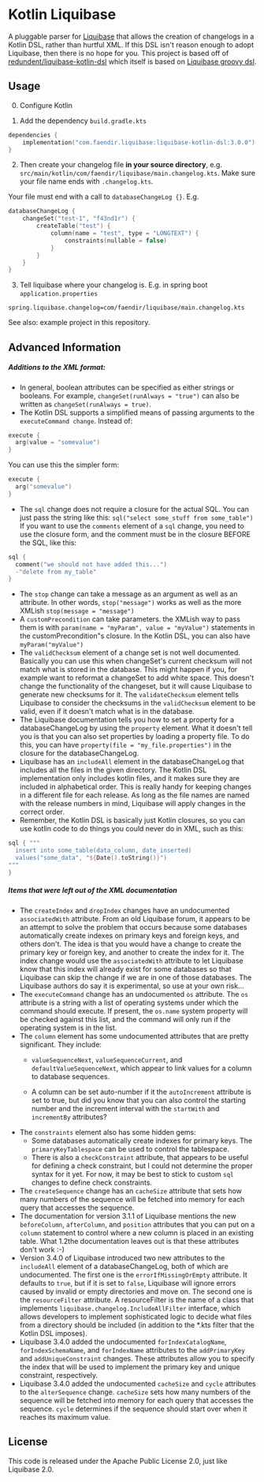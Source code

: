 # Kotlin Liquibase

A pluggable parser for [Liquibase](http://liquibase.org) that allows the creation of changelogs in a Kotlin DSL, rather than hurtful XML. If this DSL isn't reason enough to adopt Liquibase, then there is no hope for you.  This project is based off of [redundent/liquibase-kotlin-dsl](https://github.com/redundent/liquibase-kotlin-dsl) which itself is based on [Liquibase groovy dsl](https://github.com/liquibase/liquibase-groovy-dsl).

## Usage
0. Configure Kotlin

1. Add the dependency `build.gradle.kts`
```kotlin
dependencies {
    implementation("com.faendir.liquibase:liquibase-kotlin-dsl:3.0.0")
}
```

2. Then create your changelog file **in your source directory**, e.g. `src/main/kotlin/com/faendir/liquibase/main.changelog.kts`. Make sure your file name ends with `.changelog.kts`.

Your file must end with a call to `databaseChangeLog {}`. E.g.
```kotlin
databaseChangeLog {
    changeSet("test-1", "f43nd1r") {
        createTable("test") {
            column(name = "test", type = "LONGTEXT") {
                constraints(nullable = false)
            }
        }
    }
}
```

3. Tell liquibase where your changelog is.
E.g. in spring boot `application.properties`
```properties
spring.liquibase.changelog=com/faendir/liquibase/main.changelog.kts
```

See also: example project in this repository.

## Advanced Information
##### Additions to the XML format:
* In general, boolean attributes can be specified as either strings or booleans.
  For example, `changeSet(runAlways = "true")` can also be written as
  `changeSet(runAlways = true)`.
* The Kotlin DSL supports a simplified means of passing arguments to the
  `executeCommand change`.  Instead of:

```kotlin
execute {
  arg(value = "somevalue")
}
```
You can use this the simpler form:
```kotlin
execute {
  arg("somevalue")
}
```
* The `sql` change does not require a closure for the actual SQL.  You can
  just pass the string like this: `sql("select some_stuff from some_table")`
  If you want to use the `comments` element of a `sql` change, you need
  to use the closure form, and the comment must be in the closure BEFORE the
  SQL, like this:

```kotlin
sql {
  comment("we should not have added this...")
  -"delete from my_table"
}
```
* The  `stop` change can take a message as an argument as well as an
  attribute.  In other words, `stop("message")` works as well as the more
  XMLish `stop(message = "message")`
* A `customPrecondition`  can take parameters.  the XMLish way to pass them
  is with `param(name = "myParam", value = "myValue")` statements in the
  customPrecondition"s closure.  In the Kotlin DSL, you can also have
   `myParam("myValue")`
* The `validChecksum` element of a change set is not well documented.
  Basically you can use this when changeSet's current checksum will not match
  what is stored in the database. This might happen if you, for example want to
  reformat a changeSet to add white space.  This doesn't change the
  functionality of the changeset, but it will cause Liquibase to generate new
  checksums for it.  The `validateChecksum` element tells Liquibase to
  consider the checksums in the `validChecksum` element to be valid, even
  if it doesn't match what is in the database.
* The Liquibase documentation tells you how to set a property for a
  databaseChangeLog by using the `property` element.  What it doesn't tell
  you is that you can also set properties by loading a property file.  To do
  this, you can have `property(file = "my_file.properties")` in the closure
  for the databaseChangeLog.
* Liquibase has an `includeAll` element in the databaseChangeLog that
  includes all the files in the given directory.  The Kotlin DSL implementation
  only includes kotlin files, and it makes sure they are included in
  alphabetical order.  This is really handy for keeping changes in a different
  file for each release.  As long as the file names are named with the release
  numbers in mind, Liquibase will apply changes in the correct order.
* Remember, the Kotlin DSL is basically just Kotlin closures, so you can use
  kotlin code to do things you could never do in XML, such as this:

```kotlin
sql { """
  insert into some_table(data_column, date_inserted)
  values("some_data", "${Date().toString()}")
"""
}
```

##### Items that were left out of the XML documentation
* The `createIndex` and `dropIndex` changes have an undocumented
  `associatedWith` attribute.  From an old Liquibase forum, it appears to be
   an attempt to solve the problem that occurs because some databases
   automatically create indexes on primary keys and foreign keys, and others
   don't.  The idea is that you would have a change to create the primary key or
   foreign key, and another to create the index for it.  The index change would
   use the ```associatedWith``` attribute to let Liquibase know that this index
   will already exist for some databases so that Liquibase can skip the change
   if we are in one of those databases.  The Liquibase authors do say it is
   experimental, so use at your own risk...
* The `executeCommand` change has an undocumented `os` attribute.  The
  `os` attribute is a string with  a list of operating systems under which
  the command should execute.  If present, the ```os.name``` system property
  will be checked against this list, and the command will only run if the
  operating system is in the list.
* The `column` element has some undocumented attributes that are pretty
  significant.  They include:
    - `valueSequenceNext`, `valueSequenceCurrent`, and
      `defaultValueSequenceNext`, which appear to link values for a column
      to database sequences.

    - A column can be set auto-number if it the ```autoIncrement``` attribute is
      set to true, but did you know that you can also control the starting
      number and the increment interval with the ```startWith``` and
      ```incrementBy``` attributes?
* The ```constraints``` element also has some hidden gems:
    - Some databases automatically create indexes for primary keys. The
      ```primaryKeyTablespace``` can be used to control the tablespace.
    - There is also a ```checkConstraint``` attribute, that appears to be
      useful for defining a check constraint, but I could not determine the
      proper syntax for it yet.  For now, it may be best to stick to custom
      ```sql``` changes to define check constraints.
* The ```createSequence``` change has an ```cacheSize``` attribute that sets
  how many numbers of the sequence will be fetched into memory for each query
  that accesses the sequence.
* The documentation for version 3.1.1 of Liquibase mentions the new
  ```beforeColumn```, ```afterColumn```, and ```position``` attributes that you
  can put on a ```column``` statement to control where a new column is placed in
  an existing table.  What 1.2the documentation leaves out is that these attributes
  don't work :-)
* Version 3.4.0 of Liquibase introduced two new attributes to the 
  ```includeAll``` element of a databaseChangeLog, both of which are
  undocumented.  The first one is the ```errorIfMissingOrEmpty``` attribute.
  It defaults to ```true```, but if it is set to ```false```, Liquibase will
  ignore errors caused by invalid or empty directories and move on.  The second
  one is the ```resourceFilter``` attribute.  A resourceFilter is the name of a
  class that implements ```liquibase.changelog.IncludeAllFilter``` interface, 
  which allows developers to implement sophisticated logic to decide what files
  from a directory should be included (in addition to the *.kts filter that
  the Kotlin DSL imposes). 
* Liquibase 3.4.0 added the undocumented ```forIndexCatalogName```,
  ```forIndexSchemaName```, and ```forIndexName``` attributes to the 
  ```addPrimaryKey``` and ```addUniqueConstraint``` changes.  These attributes
  allow you to specify the index that will be used to implement the primary key
   and unique constraint, respectively.
* Liquibase 3.4.0 added the undocumented ```cacheSize``` and ```cycle``` 
  attributes to the ```alterSequence```  change. ```cacheSize``` sets how many 
  numbers of the sequence will be fetched into memory for each query that 
  accesses the sequence.  ```cycle``` determines if the sequence should 
  start over when it reaches its maximum value.

## License
This code is released under the Apache Public License 2.0, just like Liquibase 2.0.
